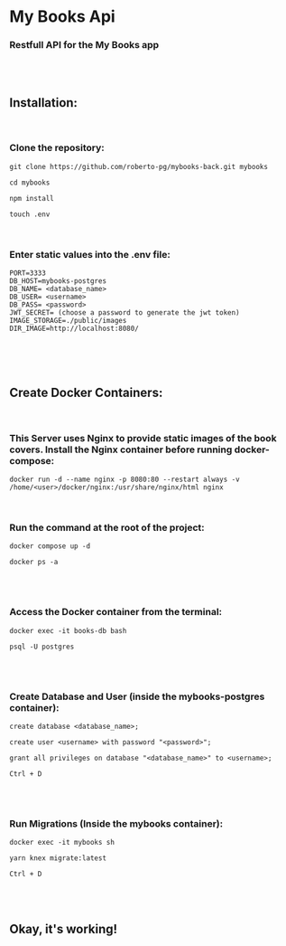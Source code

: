 # My Books Api

### Restfull API for the My Books app

<br/>
<br/>

## Installation:

<br/>

<h3>Clone the repository: </h3>

```
git clone https://github.com/roberto-pg/mybooks-back.git mybooks
```

```
cd mybooks
```

```
npm install
```

```
touch .env
```

</br>

<h3>Enter static values into the .env file:</h3>

```
PORT=3333
DB_HOST=mybooks-postgres
DB_NAME= <database_name>
DB_USER= <username>
DB_PASS= <password>
JWT_SECRET= (choose a password to generate the jwt token)
IMAGE_STORAGE=./public/images
DIR_IMAGE=http://localhost:8080/
```

<br/>
<br/>
<br/>

## Create Docker Containers:

<br/>

### This Server uses Nginx to provide static images of the book covers. Install the Nginx container before running docker-compose:

```
docker run -d --name nginx -p 8080:80 --restart always -v /home/<user>/docker/nginx:/usr/share/nginx/html nginx
```

<br/>

<h3>Run the command at the root of the project:</h3>

```
docker compose up -d
```

```
docker ps -a
```

<br/>
<br/>

<h3>Access the Docker container from the terminal:</h3>

```
docker exec -it books-db bash
```

```
psql -U postgres
```

<br/>
<br/>

<h3>Create Database and User (inside the mybooks-postgres container):</h3>

```
create database <database_name>;
```

```
create user <username> with password "<password>";
```

```
grant all privileges on database "<database_name>" to <username>;
```

```
Ctrl + D
```

<br/>
<br/>

<h3>Run Migrations (Inside the mybooks container):</h3>

```
docker exec -it mybooks sh
```

```
yarn knex migrate:latest
```

```
Ctrl + D
```

<br/>
<br/>

## Okay, it's working!
